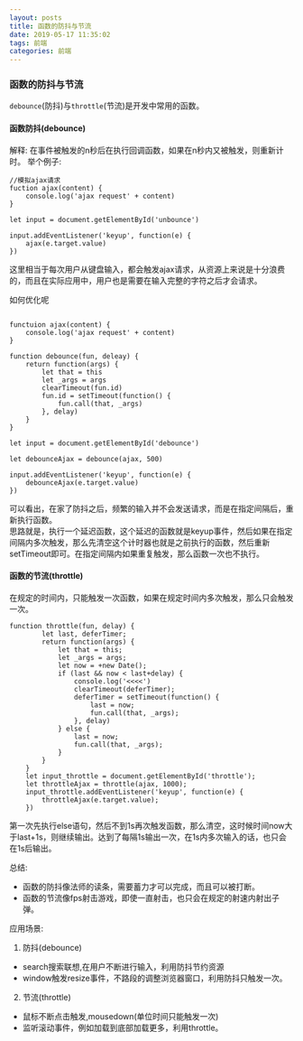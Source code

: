 ```yaml
---
layout: posts
title: 函数的防抖与节流
date: 2019-05-17 11:35:02
tags: 前端
categories: 前端
---
```


### 函数的防抖与节流

`debounce`(防抖)与`throttle`(节流)是开发中常用的函数。


#### 函数防抖(debounce)

解释: 在事件被触发的n秒后在执行回调函数，如果在n秒内又被触发，则重新计时。
举个例子:
```
//模拟ajax请求
fuction ajax(content) {
    console.log('ajax request' + content)
}

let input = document.getElementById('unbounce')

input.addEventListener('keyup', function(e) {
    ajax(e.target.value)
})

```
这里相当于每次用户从键盘输入，都会触发ajax请求，从资源上来说是十分浪费的，而且在实际应用中，用户也是需要在输入完整的字符之后才会请求。

如何优化呢
```

functuion ajax(content) {
    console.log('ajax request' + content)
}

function debounce(fun, deleay) {
    return function(args) {
        let that = this
        let _args = args
        clearTimeout(fun.id)
        fun.id = setTimeout(function() {
            fun.call(that, _args)
        }, delay)
    }
}

let input = document.getElementById('debounce')

let debounceAjax = debounce(ajax, 500)

input.addEventListener('keyup', function(e) {
    debounceAjax(e.target.value)
})
```
可以看出，在家了防抖之后，频繁的输入并不会发送请求，而是在指定间隔后，重新执行函数。    
思路就是，执行一个延迟函数，这个延迟的函数就是keyup事件，然后如果在指定间隔内多次触发，那么先清空这个计时器也就是之前执行的函数，然后重新setTimeout即可。在指定间隔内如果重复触发，那么函数一次也不执行。
<!-- more -->
#### 函数的节流(throttle)
在规定的时间内，只能触发一次函数，如果在规定时间内多次触发，那么只会触发一次。
```
function throttle(fun, delay) {
		let last, deferTimer;
		return function(args) {
			let that = this;
			let _args = args;
			let now = +new Date();
			if (last && now < last+delay) {
				console.log('<<<<')
				clearTimeout(deferTimer);
				deferTimer = setTimeout(function() {
					last = now;
					fun.call(that, _args);
				}, delay)
			} else {
				last = now;
				fun.call(that, _args);
			}
		}
	}
	let input_throttle = document.getElementById('throttle');
	let throttleAjax = throttle(ajax, 1000);
	input_throttle.addEventListener('keyup', function(e) {
		throttleAjax(e.target.value);
	})
```
第一次先执行else语句，然后不到1s再次触发函数，那么清空，这时候时间now大于last+1s，则继续输出。达到了每隔1s输出一次，在1s内多次输入的话，也只会在1s后输出。

总结:
 - 函数的防抖像法师的读条，需要蓄力才可以完成，而且可以被打断。
 - 函数的节流像fps射击游戏，即使一直射击，也只会在规定的射速内射出子弹。

应用场景:
 1. 防抖(debounce)
  - search搜索联想,在用户不断进行输入，利用防抖节约资源
  - window触发resize事件，不路段的调整浏览器窗口，利用防抖只触发一次。
 2. 节流(throttle)
  - 鼠标不断点击触发,mousedown(单位时间只能触发一次)
  - 监听滚动事件，例如加载到底部加载更多，利用throttle。
























































































